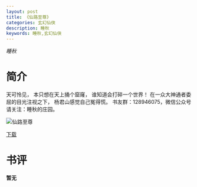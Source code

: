 ```yaml
---
layout: post
title: 《仙路至尊》
categories: 玄幻仙侠
description: 睡秋
keywords: 睡秋,玄幻仙侠
---
```

*睡秋*
# 简介
天可怜见，
本只想在天上捅个窟窿，
谁知道会打碎一个世界！
在一众大神通者委屈的目光注视之下，
杨君山感觉自己冤得慌。
书友群：128946075，微信公众号请关注：睡秋的庄园。

![仙路至尊](https://cdn.jsdelivr.net/gh/YYbooks0/yybooks0img@master/bookscover2/仙路至尊.7kbz84ur9fs0.jpg)

[下载](https://link.jscdn.cn/1drv/aHR0cHM6Ly8xZHJ2Lm1zL3QvcyFBaGU2R2dNWmVFb2poak00RFY5RWxTOUJaTlR3P2U9bEY5Y0R2.txt)



# 书评
**暂无**